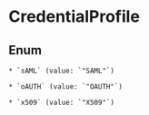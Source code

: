 
# CredentialProfile

## Enum


    * `sAML` (value: `"SAML"`)

    * `oAUTH` (value: `"OAUTH"`)

    * `x509` (value: `"X509"`)



